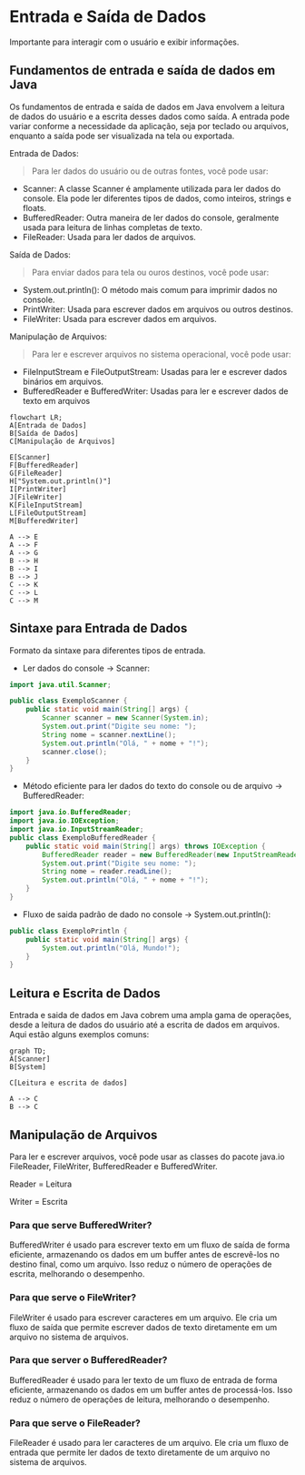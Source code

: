# Entrada e Saída de Dados
Importante para interagir com o usuário e exibir informações.
## Fundamentos de entrada e saída de dados em Java
Os fundamentos de entrada e saída de dados em Java envolvem a leitura de dados do usuário e a escrita desses dados como saída. A entrada pode variar conforme a necessidade da aplicação, seja por teclado ou arquivos, enquanto a saída pode ser visualizada na tela ou exportada.

Entrada de Dados:
> Para ler dados do usuário ou de outras fontes, você pode usar:
- Scanner: A classe Scanner é amplamente utilizada para ler dados do console. Ela pode ler diferentes tipos de dados, como inteiros, strings e floats.
- BufferedReader: Outra maneira de ler dados do console, geralmente usada para leitura de linhas completas de texto.
- FileReader: Usada para ler dados de arquivos.

Saída de Dados:
> Para enviar dados para tela ou ouros destinos, você pode usar:
- System.out.println(): O método mais comum para imprimir dados no console.
- PrintWriter: Usada para escrever dados em arquivos ou outros destinos.
- FileWriter: Usada para escrever dados em arquivos.

Manipulação de Arquivos:
> Para ler e escrever arquivos no sistema operacional, você pode usar:
- FileInputStream e FileOutputStream: Usadas para ler e escrever dados binários em arquivos.
- BufferedReader e BufferedWriter: Usadas para ler e escrever dados de texto em arquivos

```mermaid
flowchart LR;
A[Entrada de Dados]
B[Saída de Dados]
C[Manipulação de Arquivos]

E[Scanner]
F[BufferedReader]
G[FileReader]
H["System.out.println()"]
I[PrintWriter]
J[FileWriter]
K[FileInputStream]
L[FileOutputStream]
M[BufferedWriter]

A --> E
A --> F
A --> G
B --> H
B --> I
B --> J
C --> K
C --> L
C --> M
```

## Sintaxe para Entrada de Dados
Formato da sintaxe para diferentes tipos de entrada.
- Ler dados do console -> Scanner:
```java
import java.util.Scanner;

public class ExemploScanner {
    public static void main(String[] args) {
        Scanner scanner = new Scanner(System.in);
        System.out.print("Digite seu nome: ");
        String nome = scanner.nextLine();
        System.out.println("Olá, " + nome + "!");
        scanner.close();
    }
}
```

- Método eficiente para ler dados do texto do console ou de arquivo -> BufferedReader:
```java
import java.io.BufferedReader;
import java.io.IOException;
import java.io.InputStreamReader;
public class ExemploBufferedReader {
    public static void main(String[] args) throws IOException {
        BufferedReader reader = new BufferedReader(new InputStreamReader(System.in));
        System.out.print("Digite seu nome: ");
        String nome = reader.readLine();
        System.out.println("Olá, " + nome + "!");
    }
}
``` 

- Fluxo de saida padrão de dado no console -> System.out.println():
```java
public class ExemploPrintln {
    public static void main(String[] args) {
        System.out.println("Olá, Mundo!");
    }
}
```
## Leitura e Escrita de Dados
Entrada e saida de dados em Java cobrem uma ampla gama de operações, desde a leitura de dados do usuário até a escrita de dados em arquivos. Aqui estão alguns exemplos comuns:

```mermaid
graph TD;
A[Scanner]
B[System]

C[Leitura e escrita de dados]

A --> C
B --> C
```

## Manipulação de Arquivos
Para ler e escrever arquivos, você pode usar as classes do pacote java.io FileReader, FileWriter, BufferedReader e BufferedWriter.

Reader = Leitura

Writer = Escrita

### Para que serve BufferedWriter?
BufferedWriter é usado para escrever texto em um fluxo de saída de forma eficiente, armazenando os dados em um buffer antes de escrevê-los no destino final, como um arquivo. Isso reduz o número de operações de escrita, melhorando o desempenho.
### Para que serve o FileWriter?
FileWriter é usado para escrever caracteres em um arquivo. Ele cria um fluxo de saída que permite escrever dados de texto diretamente em um arquivo no sistema de arquivos.
### Para que server o BufferedReader?
BufferedReader é usado para ler texto de um fluxo de entrada de forma eficiente, armazenando os dados em um buffer antes de processá-los. Isso reduz o número de operações de leitura, melhorando o desempenho.
### Para que serve o FileReader?
FileReader é usado para ler caracteres de um arquivo. Ele cria um fluxo de entrada que permite ler dados de texto diretamente de um arquivo no sistema de arquivos.